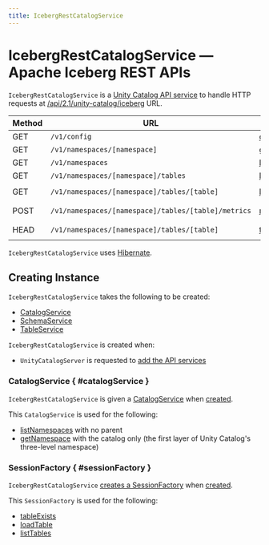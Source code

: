 ```yaml
---
title: IcebergRestCatalogService
---
```


# IcebergRestCatalogService &mdash; Apache Iceberg REST APIs

`IcebergRestCatalogService` is a [Unity Catalog API service](UnityCatalogServer.md) to handle HTTP requests at [/api/2.1/unity-catalog/iceberg](UnityCatalogServer.md#addServices) URL.

Method | URL | Handler | Params
-|-|-|-
 GET | `/v1/config` | [config](#config) | &nbsp;
 GET | `/v1/namespaces/[namespace]` | [getNamespace](#getNamespace) | `namespace`
 GET | `/v1/namespaces` | [listNamespaces](#listNamespaces) | `parent`
 GET | `/v1/namespaces/[namespace]/tables` | [listTables](#listTables) | `namespace`
 GET | `/v1/namespaces/[namespace]/tables/[table]` | [loadTable](#loadTable) | `namespace`<br>`table`
 POST | `/v1/namespaces/[namespace]/tables/[table]/metrics` | [reportMetrics](#reportMetrics) | `namespace`<br>`table`
 HEAD | `/v1/namespaces/[namespace]/tables/[table]` | [tableExists](#tableExists) | `namespace`<br>`table`

`IcebergRestCatalogService` uses [Hibernate](#sessionFactory).

## Creating Instance

`IcebergRestCatalogService` takes the following to be created:

* [CatalogService](#catalogService)
* <span id="schemaService"> [SchemaService](SchemaService.md)
* <span id="tableService"> [TableService](TableService.md)

`IcebergRestCatalogService` is created when:

* `UnityCatalogServer` is requested to [add the API services](UnityCatalogServer.md#addServices)

### CatalogService { #catalogService }

`IcebergRestCatalogService` is given a [CatalogService](CatalogService.md) when [created](#creating-instance).

This `CatalogService` is used for the following:

* [listNamespaces](#listNamespaces) with no parent
* [getNamespace](#getNamespace) with the catalog only (the first layer of Unity Catalog's three-level namespace)

### SessionFactory { #sessionFactory }

`IcebergRestCatalogService` [creates a SessionFactory](../persistent-storage/HibernateUtil.md#getSessionFactory) when [created](#creating-instance).

This `SessionFactory` is used for the following:

* [tableExists](#tableExists)
* [loadTable](#loadTable)
* [listTables](#listTables)
